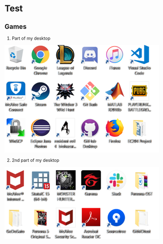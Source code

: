 # Test

## Games

1. Part of my desktop

![test](Images/test.PNG)

2. 2nd part of my desktop

![test2](Images/Test2.PNG)
